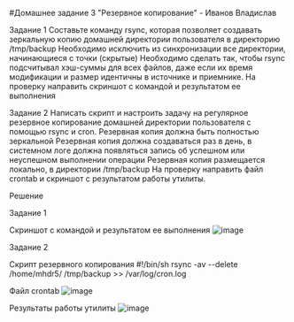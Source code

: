 #Домашнее задание 3 "Резервное копирование" - Иванов Владислав

Задание 1
Составьте команду rsync, которая позволяет создавать зеркальную копию домашней директории пользователя в директорию /tmp/backup
Необходимо исключить из синхронизации все директории, начинающиеся с точки (скрытые)
Необходимо сделать так, чтобы rsync подсчитывал хэш-суммы для всех файлов, даже если их время модификации и размер идентичны в источнике и приемнике.
На проверку направить скриншот с командой и результатом ее выполнения

Задание 2
Написать скрипт и настроить задачу на регулярное резервное копирование домашней директории пользователя с помощью rsync и cron.
Резервная копия должна быть полностью зеркальной
Резервная копия должна создаваться раз в день, в системном логе должна появляться запись об успешном или неуспешном выполнении операции
Резервная копия размещается локально, в директории /tmp/backup
На проверку направить файл crontab и скриншот с результатом работы утилиты.


Решение 

Задание 1

Скриншот с командой и результатом ее выполнения
![image](https://github.com/user-attachments/assets/0bbb80f7-9d40-40da-9b08-6419f4fe2a22)


Задание 2

Скрипт резервного копирования
#!/bin/sh
rsync -av --delete /home/mhdr5/ /tmp/backup >> /var/log/cron.log

Файл crontab
![image](https://github.com/user-attachments/assets/3dab02d4-ef99-4fc0-a2c5-31cd7167b88a)

Результаты работы утилиты
![image](https://github.com/user-attachments/assets/07e2f4a5-f1ec-4844-b135-66529aa26786)
